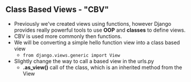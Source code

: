 ## Class Based Views - "CBV"
- Previously we've created views using functions, however Django provides really powerful tools to use **OOP** and **classes** to define views.
- CBV is used more commonly then functions.
- We will be converting a simple hello function view into a class based view
  * ```from django.views.generic import View```
- Slightly change the way to call a based view in the urls.py
  * **.as_view()** call of the class, which is an inherited method from the View
